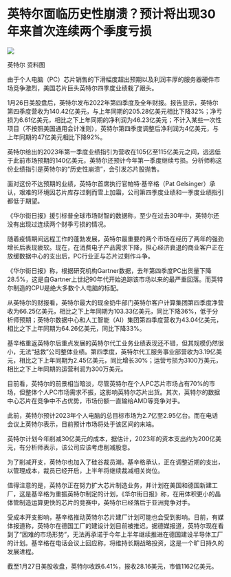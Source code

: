 # 英特尔面临历史性崩溃？预计将出现30年来首次连续两个季度亏损

![](https://inews.gtimg.com/newsapp_bt/0/15630184063/1000)

英特尔 资料图

由于个人电脑（PC）芯片销售的下滑幅度超出预期以及利润丰厚的服务器硬件市场竞争激烈，美国芯片巨头英特尔四季度业绩栽了跟头。

1月26日美股盘后，英特尔发布2022年第四季度及全年财报。报告显示，英特尔第四季度营收为140.42亿美元，与上年同期的205.28亿美元相比下降32%；净亏损为6.61亿美元，相比之下上年同期的净利润为46.23亿美元；不计入某些一次性项目（不按照美国通用会计准则），英特尔第四季度调整后净利润为4亿美元，与上年同期的47亿美元相比下降92%。

英特尔给出的2023年第一季度业绩指引为营收在105亿至115亿美元之间，远远低于此前市场预期的140亿美元，英特尔还预计今年第一季度继续亏损。分析师称这份业绩指引是英特尔的“历史性崩溃”，会引发芯片股抛售。

面对这份不达预期的业绩，英特尔首席执行官帕特·基辛格（Pat
Gelsinger）承认，艰难的环境因芯片库存过剩而雪上加霜，公司第四季度业绩和一季度业绩指引都低于期望。

《华尔街日报》援引标普全球市场财智的数据称，至少在过去30年中，英特尔还没有出现过连续两个财季亏损的情况。

随着疫情期间远程工作的蓬勃发展，英特尔最重要的两个市场在经历了两年的强劲增长后表现疲软。现在，在消费电子产品需求下降，担心经济衰退的商业客户正在放缓数据中心的支出后，PC行业正与芯片过剩作斗争。

《华尔街日报》称，根据研究机构Gartner数据，去年第四季度PC出货量下降28.5%，这是自Gartner上世纪90年代开始追踪该市场以来的最严重回落。而英特尔制造的CPU是绝大多数个人电脑的标配。

从英特尔的财报看，英特尔最大的现金奶牛部门英特尔客户计算集团第四季度净营收为66.25亿美元，相比之下上年同期为103.33亿美元，同比下降36%，低于分析师预期；英特尔数据中心和人工智能（AI）集团第四季度营收为43.04亿美元，相比之下上年同期为64.26亿美元，同比下降33%。

基辛格重返英特尔后重点发展的英特尔代工业务业绩表现还不错，但其规模仍然很小，无法“拯救”公司整体业绩。第四季度，英特尔代工服务事业部营收为3.19亿美元，相比之下上年同期为2.45亿美元，同比增长30%；运营亏损为3100万美元，相比之下上年同期的运营利润为300万美元。

目前看，英特尔的前景相当暗淡，尽管英特尔在个人PC芯片市场占有70%的市场，但整体个人PC市场需求不振，这影响英特尔芯片出货。其次，英特尔的数据中心芯片在竞争中不占优势，市场份额一直输给AMD等竞争对手。

此前，英特尔预计2023年个人电脑的总目标市场为2.7亿至2.95亿台。而在电话会议上英特尔表示，目前预计市场将处于该区间的末端。

英特尔计划今年削减30亿美元的成本，据估计，2023年的资本支出约为200亿美元，有分析师表示，该公司应该考虑削减股息。

为了削减开支，英特尔也加入了硅谷裁员潮。基辛格承认，正在调整近期的支出，以管理成本，裁员已经开启，上半年将继续裁减相关岗位。

值得注意的是，英特尔正在努力扩大芯片制造业务，并计划在美国和德国新建工厂，这是基辛格为重振英特尔制定的计划，《华尔街日报》称，在用体积更小的晶体管制造运算更快的芯片的竞赛中，英特尔已经落后于亚洲竞争对手。

受成本开支影响，基辛格推动英特尔芯片建厂计划可能也会受到影响。日前，有媒体报道称，英特尔在德国工厂的建设计划目前被推迟。据德媒报道，英特尔现在看到了“困难的市场形势”，无法再承诺于今年上半年继续推进在德国建设半导体工厂的计划。基辛格在电话会议上回应称，将维持长期战略投资，这是一个旷日持久的发展进程。

截至1月27日美股收盘，英特尔收跌6.41%，报收28.16美元，市值1162亿美元。

